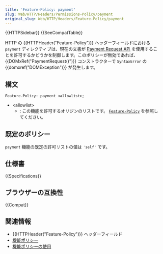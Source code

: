 ```yaml
---
title: 'Feature-Policy: payment'
slug: Web/HTTP/Headers/Permissions-Policy/payment
original_slug: Web/HTTP/Headers/Feature-Policy/payment
---
```


{{HTTPSidebar}} {{SeeCompatTable}}

HTTP の {{HTTPHeader("Feature-Policy")}} ヘッダーフィールドにおける `payment` ディレクティブは、現在の文書が [Payment Request API](/ja/docs/Web/API/Payment_Request_API) を使用することを許可するかどうかを制御します。このポリシーが無効であれば、 {{DOMxRef("PaymentRequest()")}} コンストラクターで `SyntaxError` の {{domxref("DOMException")}} が発生します。

## 構文

```
Feature-Policy: payment <allowlist>;
```

- \<allowlist>
  - : この機能を許可するオリジンのリストです。 [`Feature-Policy`](/ja/docs/Web/HTTP/Headers/Feature-Policy#%E6%A7%8B%E6%96%87) を参照してください。

## 既定のポリシー

`payment` 機能の既定の許可リストの値は `'self'` です。

## 仕様書

{{Specifications}}

## ブラウザーの互換性

{{Compat}}

## 関連情報

- {{HTTPHeader("Feature-Policy")}} ヘッダーフィールド
- [機能ポリシー](/ja/docs/Web/HTTP/Feature_Policy)
- [機能ポリシーの使用](/ja/docs/Web/HTTP/Feature_Policy/Using_Feature_Policy)
